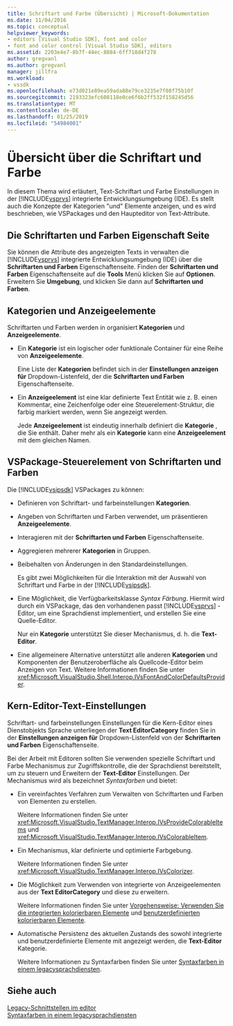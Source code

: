 ```yaml
---
title: Schriftart und Farbe (Übersicht) | Microsoft-Dokumentation
ms.date: 11/04/2016
ms.topic: conceptual
helpviewer_keywords:
- editors [Visual Studio SDK], font and color
- font and color control [Visual Studio SDK], editors
ms.assetid: 2203e4e7-8b7f-44ec-8884-6ff718d4f278
author: gregvanl
ms.author: gregvanl
manager: jillfra
ms.workload:
- vssdk
ms.openlocfilehash: e73d021e89ea59ada88e79ce3235e7f08f75b10f
ms.sourcegitcommit: 2193323efc608118e0ce6f6b2ff532f158245d56
ms.translationtype: MT
ms.contentlocale: de-DE
ms.lasthandoff: 01/25/2019
ms.locfileid: "54984001"
---
```

# <a name="font-and-color-overview"></a>Übersicht über die Schriftart und Farbe
In diesem Thema wird erläutert, Text-Schriftart und Farbe Einstellungen in der [!INCLUDE[vsprvs](../code-quality/includes/vsprvs_md.md)] integrierte Entwicklungsumgebung (IDE). Es stellt auch die Konzepte der Kategorien "und" Elemente anzeigen, und es wird beschrieben, wie VSPackages und den Haupteditor von Text-Attribute.  
  
## <a name="the-fonts-and-colors-property-page"></a>Die Schriftarten und Farben Eigenschaft Seite  
 Sie können die Attribute des angezeigten Texts in verwalten die [!INCLUDE[vsprvs](../code-quality/includes/vsprvs_md.md)] integrierte Entwicklungsumgebung (IDE) über die **Schriftarten und Farben** Eigenschaftenseite. Finden der **Schriftarten und Farben** Eigenschaftenseite auf die **Tools** Menü klicken Sie auf **Optionen**. Erweitern Sie **Umgebung**, und klicken Sie dann auf **Schriftarten und Farben**.  
  
## <a name="categories-and-display-items"></a>Kategorien und Anzeigeelemente  
 Schriftarten und Farben werden in organisiert **Kategorien** und **Anzeigeelemente**.  
  
- Ein **Kategorie** ist ein logischer oder funktionale Container für eine Reihe von **Anzeigeelemente**.  
  
   Eine Liste der **Kategorien** befindet sich in der **Einstellungen anzeigen für** Dropdown-Listenfeld, der die **Schriftarten und Farben** Eigenschaftenseite.  
  
- Ein **Anzeigeelement** ist eine klar definierte Text Entität wie z. B. einen Kommentar, eine Zeichenfolge oder eine Steuerelement-Struktur, die farbig markiert werden, wenn Sie angezeigt werden.  
  
  Jede **Anzeigeelement** ist eindeutig innerhalb definiert die **Kategorie** , die Sie enthält. Daher mehr als ein **Kategorie** kann eine **Anzeigeelement** mit dem gleichen Namen.  
  
## <a name="vspackage-control-of-fonts-and-colors"></a>VSPackage-Steuerelement von Schriftarten und Farben  
 Die [!INCLUDE[vsipsdk](../extensibility/includes/vsipsdk_md.md)] VSPackages zu können:  
  
- Definieren von Schriftart- und farbeinstellungen **Kategorien**.  
  
- Angeben von Schriftarten und Farben verwendet, um präsentieren **Anzeigeelemente**.  
  
- Interagieren mit der **Schriftarten und Farben** Eigenschaftenseite.  
  
- Aggregieren mehrerer **Kategorien** in Gruppen.  
  
- Beibehalten von Änderungen in den Standardeinstellungen.  
  
  Es gibt zwei Möglichkeiten für die Interaktion mit der Auswahl von Schriftart und Farbe in der [!INCLUDE[vsipsdk](../extensibility/includes/vsipsdk_md.md)].  
  
- Eine Möglichkeit, die Verfügbarkeitsklasse *Syntax Färbung*. Hiermit wird durch ein VSPackage, das den vorhandenen passt [!INCLUDE[vsprvs](../code-quality/includes/vsprvs_md.md)] -Editor, um eine Sprachdienst implementiert, und erstellen Sie eine Quelle-Editor.  
  
   Nur ein **Kategorie** unterstützt Sie dieser Mechanismus, d. h. die **Text-Editor**.  
  
- Eine allgemeinere Alternative unterstützt alle anderen **Kategorien** und Komponenten der Benutzeroberfläche als Quellcode-Editor beim Anzeigen von Text. Weitere Informationen finden Sie unter <xref:Microsoft.VisualStudio.Shell.Interop.IVsFontAndColorDefaultsProvider>.  
  
## <a name="core-editor-text-settings"></a>Kern-Editor-Text-Einstellungen  
 Schriftart- und farbeinstellungen Einstellungen für die Kern-Editor eines Dienstobjekts Sprache unterliegen der **Text EditorCategory** finden Sie in der **Einstellungen anzeigen für** Dropdown-Listenfeld von der **Schriftarten und Farben** Eigenschaftenseite.  
  
 Bei der Arbeit mit Editoren sollten Sie verwenden spezielle Schriftart und Farbe Mechanismus zur Zugriffskontrolle, die der Sprachdienst bereitstellt, um zu steuern und Erweitern der **Text-Editor** Einstellungen. Der Mechanismus wird als bezeichnet *Syntaxfarben* und bietet:  
  
- Ein vereinfachtes Verfahren zum Verwalten von Schriftarten und Farben von Elementen zu erstellen.  
  
   Weitere Informationen finden Sie unter <xref:Microsoft.VisualStudio.TextManager.Interop.IVsProvideColorableItems> und <xref:Microsoft.VisualStudio.TextManager.Interop.IVsColorableItem>.  
  
- Ein Mechanismus, klar definierte und optimierte Farbgebung.  
  
   Weitere Informationen finden Sie unter <xref:Microsoft.VisualStudio.TextManager.Interop.IVsColorizer>.  
  
- Die Möglichkeit zum Verwenden von integrierte von Anzeigeelementen aus der **Text EditorCategory** und diese zu erweitern.  
  
   Weitere Informationen finden Sie unter [Vorgehensweise: Verwenden Sie die integrierten kolorierbaren Elemente](../extensibility/internals/how-to-use-built-in-colorable-items.md) und [benutzerdefinierten kolorierbaren Elemente](../extensibility/internals/custom-colorable-items.md).  
  
- Automatische Persistenz des aktuellen Zustands des sowohl integrierte und benutzerdefinierte Elemente mit angezeigt werden, die **Text-Editor** Kategorie.  
  
  Weitere Informationen zu Syntaxfarben finden Sie unter [Syntaxfarben in einem legacysprachdiensten](../extensibility/internals/syntax-coloring-in-a-legacy-language-service.md).  
  
## <a name="see-also"></a>Siehe auch  
 [Legacy-Schnittstellen im editor](../extensibility/legacy-interfaces-in-the-editor.md)   
 [Syntaxfarben in einem legacysprachdiensten](../extensibility/internals/syntax-coloring-in-a-legacy-language-service.md)